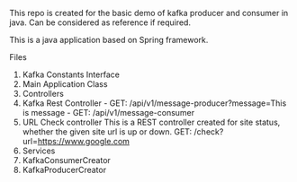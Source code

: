 This repo is created for the basic demo of kafka producer and consumer in java. Can be considered as reference if required.

This is a java application based on Spring framework.

Files
1. Kafka Constants Interface
2. Main Application Class
3. Controllers
  1. Kafka Rest Controller
    - GET: /api/v1/message-producer?message=This is message
    - GET: /api/v1/message-consumer
  2. URL Check controller
    This is a REST controller created for site status, whether the given site url is up or down.
    GET: /check?url=https://www.google.com
4. Services
  1. KafkaConsumerCreator
  2. KafkaProducerCreator

